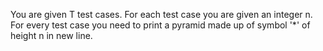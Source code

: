 You are given T test cases. For each test case you are given an integer n. For every test case you need to print a pyramid made up of symbol '*' of height n in new line.
